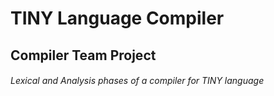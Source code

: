 # TINY Language Compiler
## Compiler Team Project
###### Lexical and Analysis phases of a compiler for TINY language
